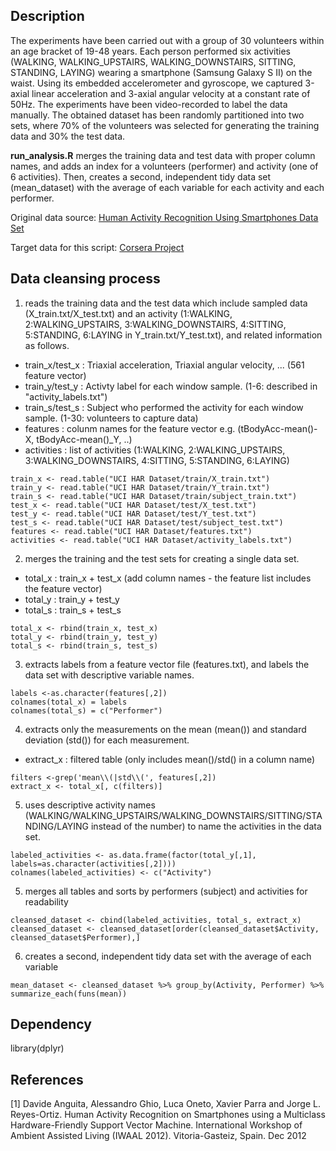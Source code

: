 ## Description
The experiments have been carried out with a group of 30 volunteers within an age bracket of 19-48 years. Each person performed six activities (WALKING, WALKING_UPSTAIRS, WALKING_DOWNSTAIRS, SITTING, STANDING, LAYING) wearing a smartphone (Samsung Galaxy S II) on the waist. Using its embedded accelerometer and gyroscope, we captured 3-axial linear acceleration and 3-axial angular velocity at a constant rate of 50Hz. The experiments have been video-recorded to label the data manually. The obtained dataset has been randomly partitioned into two sets, where 70% of the volunteers was selected for generating the training data and 30% the test data. 

**run_analysis.R** merges the training data and test data with proper column names, and adds an index for a volunteers (performer) and activity (one of 6 activities).  Then, creates a second, independent tidy data set (mean_dataset) with the average of each variable for each activity and each performer.

Original data source: [Human Activity Recognition Using Smartphones Data Set](http://archive.ics.uci.edu/ml/datasets/Human+Activity+Recognition+Using+Smartphones)

Target data for this script: [Corsera Project](https://d396qusza40orc.cloudfront.net/getdata%2Fprojectfiles%2FUCI%20HAR%20Dataset.zip)


## Data cleansing process

1. reads the training data and the test data which include sampled data (X_train.txt/X_test.txt) and an activity (1:WALKING, 2:WALKING_UPSTAIRS, 3:WALKING_DOWNSTAIRS, 4:SITTING, 5:STANDING, 6:LAYING in Y_train.txt/Y_test.txt), and related information as follows.

- train_x/test_x : Triaxial acceleration, Triaxial angular velocity, ... (561 feature vector)
- train_y/test_y : Activty label for each window sample. (1-6: described in "activity_labels.txt")
- train_s/test_s : Subject who performed the activity for each window sample.  (1-30: volunteers to capture data)
- features : colunm names for the feature vector e.g. (tBodyAcc-mean()-X, tBodyAcc-mean()_Y, ..)
- activities : list of activities (1:WALKING, 2:WALKING_UPSTAIRS, 3:WALKING_DOWNSTAIRS, 4:SITTING, 5:STANDING, 6:LAYING)

``` 
train_x <- read.table("UCI HAR Dataset/train/X_train.txt")
train_y <- read.table("UCI HAR Dataset/train/Y_train.txt")
train_s <- read.table("UCI HAR Dataset/train/subject_train.txt")
test_x <- read.table("UCI HAR Dataset/test/X_test.txt")
test_y <- read.table("UCI HAR Dataset/test/Y_test.txt")
test_s <- read.table("UCI HAR Dataset/test/subject_test.txt")
features <- read.table("UCI HAR Dataset/features.txt")
activities <- read.table("UCI HAR Dataset/activity_labels.txt")
```

2. merges the training and the test sets for creating a single data set. 
- total_x : train_x + test_x  (add column names - the feature list includes the feature vector)
- total_y : train_y + test_y
- total_s : train_s + test_s

``` 
total_x <- rbind(train_x, test_x)
total_y <- rbind(train_y, test_y)
total_s <- rbind(train_s, test_s)
``` 

3. extracts labels from a feature vector file (features.txt), and labels the data set with descriptive variable names. 

``` 
labels <-as.character(features[,2])
colnames(total_x) = labels
colnames(total_s) = c("Performer")
``` 

4. extracts only the measurements on the mean (mean()) and standard deviation (std()) for each measurement.
- extract_x : filtered table (only includes mean()/std() in a column name)

``` 
filters <-grep('mean\\(|std\\(', features[,2])
extract_x <- total_x[, c(filters)]
``` 

5. uses descriptive activity names (WALKING/WALKING_UPSTAIRS/WALKING_DOWNSTAIRS/SITTING/STANDING/LAYING instead of the number) to name the activities in the data set. 

``` 
labeled_activities <- as.data.frame(factor(total_y[,1], labels=as.character(activities[,2])))
colnames(labeled_activities) <- c("Activity")
``` 

5. merges all tables and sorts by performers (subject) and activities for readability

``` 
cleansed_dataset <- cbind(labeled_activities, total_s, extract_x) 
cleansed_dataset <- cleansed_dataset[order(cleansed_dataset$Activity, cleansed_dataset$Performer),]
``` 

6. creates a second, independent tidy data set with the average of each variable

``` 
mean_dataset <- cleansed_dataset %>% group_by(Activity, Performer) %>% summarize_each(funs(mean))
``` 

## Dependency

library(dplyr)

## References
[1] Davide Anguita, Alessandro Ghio, Luca Oneto, Xavier Parra and Jorge L. Reyes-Ortiz. Human Activity Recognition on Smartphones using a Multiclass Hardware-Friendly Support Vector Machine. International Workshop of Ambient Assisted Living (IWAAL 2012). Vitoria-Gasteiz, Spain. Dec 2012

